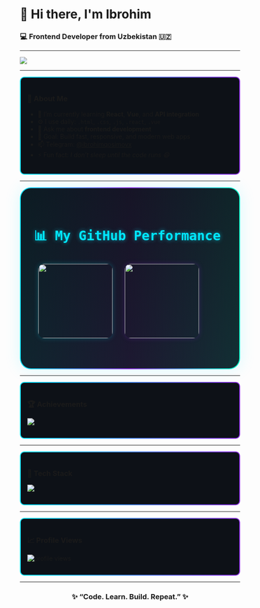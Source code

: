 <h1 align="start">👋 Hi there, I'm Ibrohim</h1>
<h3 align="start">💻 Frontend Developer from Uzbekistan 🇺🇿</h3>

---

<p align="start">
  <img src="https://readme-typing-svg.herokuapp.com?font=Fira+Code&pause=1000&color=00E7FF&center=true&vCenter=true&width=500&lines=Frontend+Developer;Vue+%7C+React+%7C+JavaScript+%7C+HTML+%7C+CSS;Always+learning+new+things!"/>
</p>

---

<div align="start" style="border: 2px solid transparent; background: linear-gradient(#0d1117, #0d1117) padding-box, linear-gradient(90deg, #00e7ff, #8a2be2) border-box; border-radius: 10px; padding: 15px;">

### 🚀 About Me
- 🌱 I’m currently learning **React**, **Vue**, and **API integration**
- ⚙️ I use daily: `.html`, `.css`, `.js`, `.react`, `.vue`
- 💬 Ask me about **frontend development**
- 🎯 Goal: Build fast, responsive, and modern web apps
- 📫 Telegram: [@ibrohimqosimovx](https://t.me/Qosimov47)
- ⚡ Fun fact: *I don’t sleep until the code runs 😄*

</div>

---
<div align="start" style="
  position: relative;
  border: 2.5px solid transparent;
  background: linear-gradient(145deg, rgba(13,17,23,0.95), rgba(20,25,35,0.9)) padding-box,
              linear-gradient(90deg, #00e7ff, #8a2be2, #00ffcc) border-box;
  border-radius: 25px;
  padding: 45px 30px;
  box-shadow: 0 0 35px rgba(0, 231, 255, 0.15);
  color: #d7f9ff;
  font-family: 'Fira Code', monospace;
  backdrop-filter: blur(8px);
  transition: all 0.4s ease-in-out;
">
  
  <h2 style="font-size: 30px; font-weight: 800; color: #00e7ff; margin-bottom: 25px; text-shadow: 0 0 10px rgba(0,231,255,0.6);">
    📊 My GitHub Performance
  </h2>


  <p align="start">
    <img src="https://github-readme-stats.vercel.app/api?username=ibrohim3&show_icons=true&theme=tokyonight&border_radius=15&count_private=true&hide_border=true" height="170" style="margin: 10px; border-radius: 14px; box-shadow: 0 0 12px rgba(0,231,255,0.25);" />
    <img src="https://github-readme-streak-stats.herokuapp.com?user=ibrohim3&theme=tokyonight&hide_border=true&border_radius=15" height="170" style="margin: 10px; border-radius: 14px; box-shadow: 0 0 12px rgba(138,43,226,0.25);" />
  </p>


</div>



---

<div align="start" style="border: 2px solid transparent; background: linear-gradient(#0d1117, #0d1117) padding-box, linear-gradient(90deg, #00e7ff, #8a2be2) border-box; border-radius: 10px; padding: 15px;">

### 🏆 Achievements
<p align="start">
  <img src="https://github-profile-trophy.vercel.app/?username=ibrohim3&theme=tokyonight&no-frame=true&margin-w=10&margin-h=10&column=6" />
</p>

</div>

---

<div align="start" style="border: 2px solid transparent; background: linear-gradient(#0d1117, #0d1117) padding-box, linear-gradient(90deg, #00e7ff, #8a2be2) border-box; border-radius: 10px; padding: 15px;">

### 🧠 Tech Stack
<p align="start">
  <img src="https://skillicons.dev/icons?i=html,css,js,react,vue,git,github,vscode" />
</p>

</div>

---

<div align="start" style="border: 2px solid transparent; background: linear-gradient(#0d1117, #0d1117) padding-box, linear-gradient(90deg, #00e7ff, #8a2be2) border-box; border-radius: 10px; padding: 15px;">

### 📈 Profile Views
<p align="start">
  <img src="https://komarev.com/ghpvc/?username=ibrohim3&label=Profile%20Views&color=00e7ff&style=flat-square" alt="profile views"/>
</p>

</div>

---

<h3 align="center">✨ “Code. Learn. Build. Repeat.” ✨</h3>
